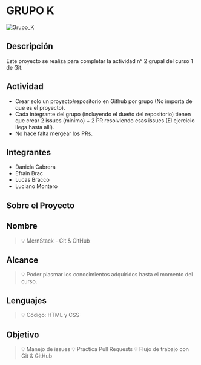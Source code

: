 # GRUPO K

![Grupo_K](https://user-images.githubusercontent.com/79430960/110797648-0eaec600-8258-11eb-89bb-a6c50afdaaee.png)

## Descripción
Este proyecto se realiza para completar la actividad n° 2 grupal
del curso 1 de Git.

## Actividad
 - Crear solo un proyecto/repositorio en Github por grupo (No importa de que es el proyecto).  
 - Cada integrante del grupo (incluyendo el dueño del repositorio) tienen que crear 2 issues (minimo) + 2 PR resolviendo esas issues (El ejercicio llega hasta allí). 
 - No hace falta mergear los PRs.

## Integrantes
- Daniela Cabrera
- Efrain Brac
- Lucas Bracco
- Luciano Montero

## Sobre el Proyecto

Nombre
------------------------------

> 💡 MernStack - Git & GitHub

Alcance
------------------------------

> 💡 Poder plasmar los conocimientos adquiridos hasta el momento del curso.

Lenguajes
------------------------------

> 💡 Código: HTML y CSS

Objetivo
------------------------------

> 💡 Manejo de issues
> 💡 Practica Pull Requests
> 💡 Flujo de trabajo con Git & GitHub
